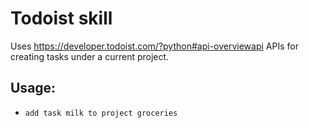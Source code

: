 # Todoist skill
Uses https://developer.todoist.com/?python#api-overviewapi APIs for creating tasks under a current project.

## Usage:
* `add task milk to project groceries`
